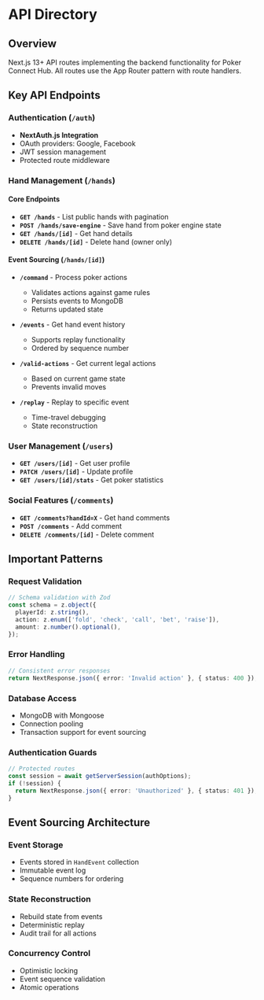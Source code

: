 # API Directory

## Overview

Next.js 13+ API routes implementing the backend functionality for Poker Connect Hub. All routes use the App Router pattern with route handlers.

## Key API Endpoints

### Authentication (`/auth`)

- **NextAuth.js Integration**
- OAuth providers: Google, Facebook
- JWT session management
- Protected route middleware

### Hand Management (`/hands`)

#### Core Endpoints

- **`GET /hands`** - List public hands with pagination
- **`POST /hands/save-engine`** - Save hand from poker engine state
- **`GET /hands/[id]`** - Get hand details
- **`DELETE /hands/[id]`** - Delete hand (owner only)

#### Event Sourcing (`/hands/[id]`)

- **`/command`** - Process poker actions
  - Validates actions against game rules
  - Persists events to MongoDB
  - Returns updated state
- **`/events`** - Get hand event history
  - Supports replay functionality
  - Ordered by sequence number
- **`/valid-actions`** - Get current legal actions
  - Based on current game state
  - Prevents invalid moves

- **`/replay`** - Replay to specific event
  - Time-travel debugging
  - State reconstruction

### User Management (`/users`)

- **`GET /users/[id]`** - Get user profile
- **`PATCH /users/[id]`** - Update profile
- **`GET /users/[id]/stats`** - Get poker statistics

### Social Features (`/comments`)

- **`GET /comments?handId=X`** - Get hand comments
- **`POST /comments`** - Add comment
- **`DELETE /comments/[id]`** - Delete comment

## Important Patterns

### Request Validation

```typescript
// Schema validation with Zod
const schema = z.object({
  playerId: z.string(),
  action: z.enum(['fold', 'check', 'call', 'bet', 'raise']),
  amount: z.number().optional(),
});
```

### Error Handling

```typescript
// Consistent error responses
return NextResponse.json({ error: 'Invalid action' }, { status: 400 });
```

### Database Access

- MongoDB with Mongoose
- Connection pooling
- Transaction support for event sourcing

### Authentication Guards

```typescript
// Protected routes
const session = await getServerSession(authOptions);
if (!session) {
  return NextResponse.json({ error: 'Unauthorized' }, { status: 401 });
}
```

## Event Sourcing Architecture

### Event Storage

- Events stored in `HandEvent` collection
- Immutable event log
- Sequence numbers for ordering

### State Reconstruction

- Rebuild state from events
- Deterministic replay
- Audit trail for all actions

### Concurrency Control

- Optimistic locking
- Event sequence validation
- Atomic operations
